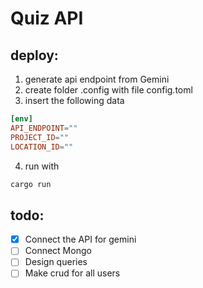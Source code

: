 # Quiz API

## deploy:
1. generate api endpoint from Gemini
2. create folder .config with file config.toml
3. insert the following data 
  ```toml
  [env]
  API_ENDPOINT=""
  PROJECT_ID=""
  LOCATION_ID=""
  ```
4. run with
  ```sh
  cargo run 
  ```

## todo:
- [X] Connect the API for gemini
- [ ] Connect Mongo
- [ ] Design queries
- [ ] Make crud for all users
